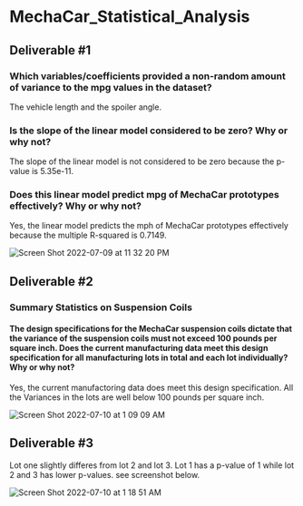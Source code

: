 # MechaCar_Statistical_Analysis

## Deliverable #1 

### Which variables/coefficients provided a non-random amount of variance to the mpg values in the dataset?

The vehicle length and the spoiler angle.  

### Is the slope of the linear model considered to be zero? Why or why not?

The slope of the linear model is not considered to be zero because the p-value is 5.35e-11.  

### Does this linear model predict mpg of MechaCar prototypes effectively? Why or why not?

Yes, the linear model predicts the mph of MechaCar prototypes effectively because the multiple R-squared is 0.7149.  


![Screen Shot 2022-07-09 at 11 32 20 PM](https://user-images.githubusercontent.com/99801608/178130541-0e72b728-45e7-4220-ae62-5e9386765928.png)


## Deliverable #2

### Summary Statistics on Suspension Coils

#### The design specifications for the MechaCar suspension coils dictate that the variance of the suspension coils must not exceed 100 pounds per square inch. Does the current manufacturing data meet this design specification for all manufacturing lots in total and each lot individually? Why or why not?

Yes, the current manufactoring data does meet this design specification. All the Variances in the lots are well below 100 pounds per square inch.  

![Screen Shot 2022-07-10 at 1 09 09 AM](https://user-images.githubusercontent.com/99801608/178132167-40b2cf85-4018-4af5-a3cb-847b9c35b4b1.png)

## Deliverable #3

Lot one slightly differes from lot 2 and lot 3.  Lot 1 has a p-value of 1 while lot 2 and 3 has lower p-values.  see screenshot below.  

![Screen Shot 2022-07-10 at 1 18 51 AM](https://user-images.githubusercontent.com/99801608/178132398-16499125-abcb-452c-be5d-733f3cf99d0c.png)
